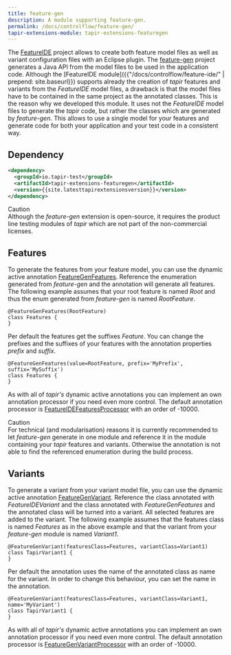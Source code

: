 ```yaml
---
title: feature-gen
description: A module supporting feature-gen.
permalink: /docs/controlflow/feature-gen/
tapir-extensions-module: tapir-extensions-featuregen
---
```


The [FeatureIDE](https://featureide.github.io/) project allows to create both feature model files as well as variant configuration files with an Eclipse plugin. The [feature-gen](https://github.com/nils-christian/feature-gen) project generates a Java API from the model files to be used in the application code. Although the [FeatureIDE module]({{"/docs/controlflow/feature-ide/" | prepend: site.baseurl}}) supports already the creation of *tapir* features and variants from the *FeatureIDE* model files, a drawback is that the model files have to be contained in the same project as the annotated classes. This is the reason why we developed this module. It uses not the *FeatureIDE* model files to generate the *tapir* code, but rather the classes which are generated by *feature-gen*. This allows to use a single model for your features and generate code for both your application and your test code in a consistent way.


## Dependency

``` xml
<dependency>
  <groupId>io.tapir-test</groupId>
  <artifactId>tapir-extensions-featuregen</artifactId>
  <version>{{site.latesttapirextensionsversion}}</version>
</dependency>
```

<div class="panel panel-warning">
  <div class="panel-heading">
    <div class="panel-title"><span class="fas fa-exclamation-circle"></span> Caution</div>
  </div>
  <div class="panel-body">
  Although the <i>feature-gen</i> extension is open-source, it requires the product line testing modules of <i>tapir</i> which are not part of the non-commercial licenses.
  </div>
</div>

## Features

To generate the features from your feature model, you can use the dynamic active annotation [FeatureGenFeatures](https://www.javadoc.io/page/io.tapir-test/tapir-extensions-featuregen/latest/io/tapirtest/featuregen/annotation/FeatureGenFeatures.html). Reference the enumeration generated from *feature-gen* and the annotation will generate all features. The following example assumes that your root feature is named *Root* and thus the enum generated from *feature-gen* is named *RootFeature*.


``` xtend
@FeatureGenFeatures(RootFeature)
class Features {  
}
```

Per default the features get the suffixes *Feature*. You can change the prefixes and the suffixes of your features with the annotation properties *prefix* and *suffix*.

``` xtend
@FeatureGenFeatures(value=RootFeature, prefix='MyPrefix', suffix='MySuffix')
class Features {  
}
```

As with all of *tapir's* dynamic active annotations you can implement an own annotation processor if you need even more control. The default annotation processor is [FeatureIDEFeaturesProcessor](https://www.javadoc.io/page/io.tapir-test/tapir-extensions-featuregen/latest/io/tapirtest/featuregen/annotation/FeatureIDEFeaturesProcessor.html) with an order of -10000.

<div class="panel panel-warning">
  <div class="panel-heading">
    <div class="panel-title"><span class="fas fa-exclamation-circle"></span> Caution</div>
  </div>
  <div class="panel-body">
  For technical (and modularisation) reasons it is currently recommended to let <i>feature-gen</i> generate in one module and reference it in the module containing your <i>tapir</i> features and variants. Otherwise the annotation is not able to find the referenced enumeration during the build process.
  </div>
</div>

## Variants

To generate a variant from your variant model file, you can use the dynamic active annotation [FeatureGenVariant](https://www.javadoc.io/page/io.tapir-test/tapir-extensions-featuregen/latest/io/tapirtest/featuregen/annotation/FeatureGenVariant.html). Reference the class annotated with *FeatureIDEVariant* and the class annotated with *FeatureGenFeatures* and the annotated class will be turned into a variant. All selected features are added to the variant. The following example assumes that the features class is named *Features* as in the above example and that the variant from your *feature-gen* module is named *Variant1*.

``` xtend
@FeatureGenVariant(featuresClass=Features, variantClass=Variant1)
class TapirVariant1 {  
}
```

Per default the annotation uses the name of the annotated class as name for the variant. In order to change this behaviour, you can set the name in the annotation.

``` xtend
@FeatureGenVariant(featuresClass=Features, variantClass=Variant1, name='MyVariant')
class TapirVariant1 {  
}
```

As with all of *tapir's* dynamic active annotations you can implement an own annotation processor if you need even more control. The default annotation processor is [FeatureGenVariantProcessor](https://www.javadoc.io/page/io.tapir-test/tapir-extensions-featuregen/latest/io/tapirtest/featuregen/annotation/FeatureGenVariantProcessor.html) with an order of -10000.

